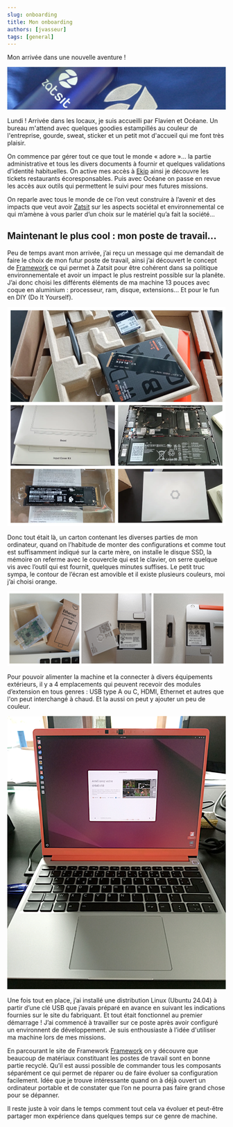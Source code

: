 ```yaml
---
slug: onboarding
title: Mon onboarding
authors: [jvasseur]
tags: [general]
---
```


Mon arrivée dans une nouvelle aventure !

<!-- truncate -->

![Gourde  et sweat](gourde_sweat_banniere.webp)

Lundi ! Arrivée dans les locaux, je suis accueilli par Flavien et Océane. Un bureau m'attend avec quelques goodies estampillés au couleur de l'entreprise, gourde, sweat, sticker et un petit mot d'accueil qui me font très plaisir. 

On commence par gérer tout ce que tout le monde « adore »… la partie administrative et tous les divers documents à fournir et quelques validations d’identité habituelles. On active mes accès à [Ekip](https://www.ekip.app/) ainsi je découvre les tickets restaurants écoresponsables. Puis avec Océane on passe en revue les accès aux outils qui permettent le suivi pour mes futures missions.

On reparle avec tous le monde de ce l’on veut construire à l’avenir et des impacts que veut avoir [Zatsit](https://zatsit.fr/) sur les aspects sociétal et environnemental ce qui m’amène à vous parler d’un choix sur le matériel qu’a fait la société...  


## Maintenant le plus cool : mon poste de travail...

Peu de temps avant mon arrivée, j’ai reçu un message qui me demandait de faire le choix de mon futur poste de travail, ainsi j’ai découvert le concept de [Framework](https://frame.work/fr/fr) ce qui permet à Zatsit pour être cohérent dans sa politique environnementale et avoir un impact le plus restreint possible sur la planête. J’ai donc choisi les différents éléments de ma machine 13 pouces avec coque en aluminium : processeur, ram, disque, extensions… Et pour le fun en DIY (Do It Yourself).

![Assemblage framework](framework_assembling.webp)

Donc tout était là, un carton contenant les diverses parties de mon ordinateur, quand on l’habitude de monter des configurations et comme tout est suffisamment indiqué sur la carte mère, on installe le disque SSD, la mémoire on referme avec le couvercle qui est le clavier, on serre quelque vis avec l’outil qui est fournit, quelques minutes suffises. Le petit truc sympa, le contour de l’écran est amovible et il existe plusieurs couleurs, moi j’ai choisi orange.

![Extensions](extensions.webp)

Pour pouvoir alimenter la machine et la connecter à divers équipements extérieurs, il y a 4 emplacements qui peuvent recevoir des modules d’extension en tous genres : USB type A ou C, HDMI, Ethernet et autres que l'on peut interchangé à chaud. Et la aussi on peut y ajouter un peu de couleur.

![Setup](setup.webp)

Une fois tout en place, j’ai installé une distribution Linux (Ubuntu 24.04) à partir d’une clé USB que j’avais préparé en avance en suivant les indications fournies sur le site du fabriquant. Et tout était fonctionnel au premier démarrage ! J’ai commencé à travailler sur ce poste après avoir configuré un environnent de développement. Je suis enthousiaste à l’idée d'utiliser ma machine lors de mes missions.

En parcourant le site de Framework [Framework](https://frame.work/fr/fr) on y découvre que beaucoup de matériaux constituant les postes de travail sont en bonne partie recyclé. Qu’il est aussi possible de commander tous les composants séparément ce qui permet de réparer ou de faire évoluer sa configuration facilement. Idée que je trouve intéressante quand on à déjà ouvert un ordinateur portable et de constater que l’on ne pourra pas faire grand chose pour se dépanner.

Il reste juste à voir dans le temps comment tout cela va évoluer et peut-être partager mon expérience dans quelques temps sur ce genre de machine. 

